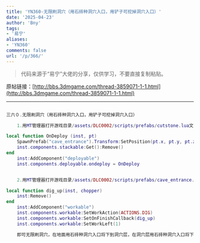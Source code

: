 ```yaml
---
title: 'YN360-无限刷洞穴（用石砖种洞穴入口，用铲子可挖掉洞穴入口）'
date: '2025-04-23'
author: 'Bny'
tags:
- '易宁'
aliases:
- 'YN360'
comments: false
url: '/p/366/'
---
```


> 代码来源于“易宁”大佬的分享，仅供学习，不要直接复制粘贴。

原帖链接：[http://bbs.3dmgame.com/thread-3859071-1-1.html](http://bbs.3dmgame.com/thread-3859071-1-1.html)

---

```lua  

三六０.无限刷洞穴（用石砖种洞穴入口，用铲子可挖掉洞穴入口）

	1.用MT管理器打开游戏目录/assets/DLC0002/scripts/prefabs/cutstone.lua文件，在inst:AddComponent("inspectable")的下一行插入以下内容：

local function OnDeploy (inst, pt)
	SpawnPrefab("cave_entrance").Transform:SetPosition(pt.x, pt.y, pt.z)
	inst.components.stackable:Get():Remove()
end
	inst:AddComponent("deployable")
	inst.components.deployable.ondeploy = OnDeploy


	2.用MT管理器打开游戏目录/assets/DLC0002/scripts/prefabs/cave_entrance.lua文件，将inst:RemoveComponent("workable")替换为以下内容：

local function dig_up(inst, chopper)
	inst:Remove()
end
	inst:AddComponent("workable")
	inst.components.workable:SetWorkAction(ACTIONS.DIG)
	inst.components.workable:SetOnFinishCallback(dig_up)
	inst.components.workable:SetWorkLeft(1)

	即可无限刷洞穴，在地面用石砖种洞穴入口将下到洞穴层，在洞穴层用石砖种洞穴入口将下到远古层，注意不要在远古层再种洞穴入口了。不需要该洞穴时，用铲子将洞口铲掉即可

```  


